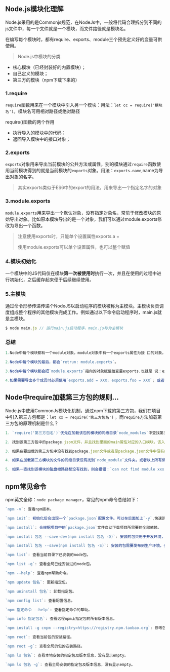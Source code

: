## Node.js模块化理解

Node.js采用的是Commonjs规范，在NodeJs中，一般将代码合理拆分到不同的js文件中，每一个文件就是一个模块，而文件路径就是模块名。

在编写每个模块时，都有require、exports、module三个预先定义好的变量可供使用。

> Node.js中模块的分类

- 核心模块（已经封装好的内置模块）；
- 自己定义的模块；
- 第三方的模块（npm下载下来的）



###				1.require

`require`函数用来在一个模块中引入另一个模块：用法：`let cc = require('模块名')`。模块名可用相对路径或绝对路径

require()函数的两个作用

- 执行导入的模块中的代码；
- 返回导入模块中的接口对象；



###				2.exports

`exports`对象用来导出当前模块的公共方法或属性，别的模块通过`require`函数使用当前模块得到的就是当前模块的`exports`对象。用法：`exports.name`,name为导出对象的名字。

> 其实exports类似于ES6中的export的用法，用来导出一个指定名字的对象



###				3.module.exports

`module.exports`用来导出一个默认对象，没有指定对象名，常见于修改模块的原始导出对象。比如原本模块导出的是一个对象，我们可以通过module.exports修改为导出一个函数。

> 注意使用exports时，只能单个设置属性exports.a = 
>
> 使用module.exports可以单个设置属性，也可以整个赋值



### 		4.模块初始化

一个模块中的JS代码仅在模块**第一次被使用时**执行一次，并且在使用的过程中进行初始化，之后缓存起来便于后续继续使用。



### 		5.主模块

通过命令形参传递传递个NodeJS以启动程序的模块被称为主模块。主模块负责调度组成整个程序的其他模块完成工作。例如通过以下命令启动程序时，main.js就是主模块。

```js
$ node main.js // 运行main.js启动程序，main.js称为主模块
```



### 		总结

```js
1.Node中每个模块都有一个module对象。module对象中有一个exports属性为接	口的对象，我们需要把模块之间公共的方法或属性挂载在这个接口对象中，方	便	其他的模块使用这些公共的方法或属性。

2.Node中每个模块的最后，都会`retrun: module.exports`。

3.Node中每个模块都会把`module.exports`指向的对象赋值给变量exports,也就是	说：exports = module.exports。

4.如果需要导出多个成员时必须使用`exports.add = XXX; exports.foo = XXX`; 或者使用`module.exports.add = XXX;module.exports.foo = XXX`。
```





## Node中require加载第三方包的规则...

Node.js中使用CommonJs模块化机制，通过npm下载的第三方包，我们在项目中引入第三方包都是：`let xx = require('第三方包名')` ，而`require`方法加载第三方包的原理机制是什么？

```js
1. `require('第三方包名')`优先在加载该包的模块的同级目录`node_modules`中查找第三方包。

2. 找到该第三方包中的package.json文件，并且找到里面的main属性对应的入口模块，该入口模块即为加载的第三方模块。

3. 如果在要加载的第三方包中没有找到package.json文件或者是package.json文件中没有main属性则默认加载第三方包中的index.js文件

4. 如果在加载第三方模块的文件的同级目录没有找到`node_module`文件夹，或者以上所有情况都没找到，则会向上一级父级目录下查找`node_module`文件夹，查找规则如上一致。

5. 如果一直找到该模块的磁盘根路径都没有找到，则会报错：`can not find module xxx`。
```



## npm常见命令

npm英文全称：`node package manager`，常见的npm命令总结如下：

```js
`npm -v`: 查看npm版本。

`npm init`: 初始化后会出现一个`package.json`配置文件。可以在后面加上`-y`,快速跳过问答式界面。

`npm install`: 会根据项目中的`package.json`文件自动下载项目所需要的全部依赖。

`npm install 包名 --save-dev(npm install 包名 -D)`: 安装的包只用于开发环境，不用于生产环境，会出现在`package.json`文件中的`devDependencies`属性中。

`npm install 包名 --save(npm install 包名 -S)`: 安装的包需要发布到生产环境，会出现在`package.json`文件中的`dependencies`属性中。

`npm list`: 查看当前目录下已安装的node包。

`npm list -g`: 查看全局已经安装过的node包。

`npm --help`: 查看npm帮助命令。

`npm update 包名`: 更新指定包。

`npm uninstall 包名`: 卸载指定包。

`npm config list`: 查看配置信息。

`npm 指定命令 --help`: 查看指定命令的帮助。

`npm info 指定包名`: 查看远程npm上指定包的所有版本信息。

`npm install -g cnpm --registry=https://registry.npm.taobao.org`: 修改包下载源，此例修改为了淘宝镜像。

`npm root`: 查看当前包的安装路径。

`npm root -g`: 查看全局的包的安装路径。

`npm ls 包名`: 查看本地安装的指定包及版本信息，没有显示empty。

`npm ls 包名 -g`: 查看全局安装的指定包及版本信息，没有显示empty。
```



